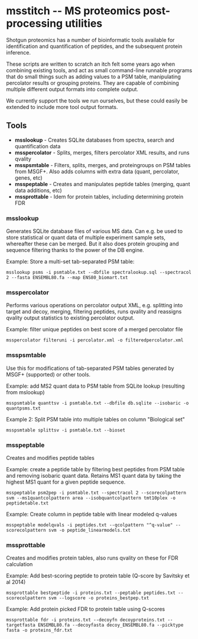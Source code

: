 # msstitch -- MS proteomics post-processing utilities

Shotgun proteomics has a number of bioinformatic tools available for identification 
and quantification of peptides, and the subsequent protein inference.

These scripts are written to scratch an itch felt some years ago when combining 
existing tools, and act as small command-line runnable programs that do small
things such as adding values to a PSM table, manipulating percolator results or grouping
proteins. They are capable of combining multiple different output formats into
complete output.

We currently support the tools we run ourselves, but these could easily be extended
to include more tool output formats.

## Tools

- __msslookup__ - Creates SQLite databases from spectra, search and quantification data
- __msspercolator__ - Splits, merges, filters percolator XML results, and runs qvality
- __msspsmtable__ - Filters, splits, merges, and proteingroups on PSM tables from MSGF+. Also adds columns with extra data (quant, percolator, genes, etc)
- __msspeptable__ - Creates and manipulates peptide tables (merging, quant data additions, etc)
- __mssprottable__ - Idem for protein tables, including determining protein FDR


### msslookup
Generates SQLite database files of various MS data. Can e.g. be used to store statistical
or quant data of multiple experiment sample sets, whereafter these can be merged. But it
also does protein grouping and sequence filtering thanks to the power of the DB engine.

Example: Store a multi-set tab-separated PSM table:

`msslookup psms -i psmtable.txt --dbfile spectralookup.sql --spectracol 2 --fasta ENSEMBL80.fa --map ENS80_biomart.txt`

### msspercolator
Performs various operations on percolator output XML, e.g. splitting into target and decoy,
merging, filtering peptides, runs qvality and reassigns qvality output statistics to 
existing percolator output.

Example: filter unique peptides on best score of a merged percolator file

`msspercolator filteruni -i percolator.xml -o filteredpercolator.xml`

### msspsmtable
Use this for modifications of tab-separated PSM tables generated by MSGF+ (supported)
or other tools.

Example: add MS2 quant data to PSM table from SQLite lookup (resulting from mslookup)

`msspsmtable quanttsv -i psmtable.txt --dbfile db.sqlite --isobaric -o quantpsms.txt`

Example 2: Split PSM table into multiple tables on column "Biological set"

`msspsmtable splittsv -i psmtable.txt --bioset`


### msspeptable
Creates and modifies peptide tables

Example: create a peptide table by filtering best peptides from PSM table and removing isobaric quant data.
Retains MS1 quant data by taking the highest MS1 quant for a given peptide sequence.

`msspeptable psm2pep -i psmtable.txt --spectracol 2 --scorecolpattern svm --ms1quantcolpattern area --isobquantcolpattern tmt10plex -o peptidetable.txt`

Example: Create column in peptide table with linear modeled q-values

`msspeptable modelqvals -i peptides.txt --qcolpattern "^q-value" --scorecolpattern svm -o peptide_linearmodels.txt`


### mssprottable
Creates and modifies protein tables, also runs qvality on these for FDR calculation

Example: Add best-scoring peptide to protein table (Q-score by Savitsky et al 2014)

`mssprottable bestpeptide -i proteins.txt --peptable peptides.txt --scorecolpattern svm --logscore -o proteins_bestpep.txt`

Example: Add protein picked FDR to protein table using Q-scores 

`mssprottable fdr -i proteins.txt --decoyfn decoyproteins.txt --targetfasta ENSEMBL80.fa --decoyfasta decoy_ENSEMBL80.fa --picktype fasta -o proteins_fdr.txt`
